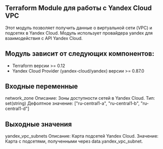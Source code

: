 ## Terraform Module для работы с Yandex Cloud VPC

Этот модуль позволяет получить данные о виртуальной сети (VPC) и подсетях в Yandex Cloud. Модуль использует провайдера yandex для взаимодействия с API Yandex Cloud.

## Модуль зависит от следующих компонентов:

* Terraform версии >= 0.12
* Yandex Cloud Provider (yandex-cloud/yandex) версии >= 0.87.0


## Входные переменные
network_zone
Описание: Зоны доступности сетей в Yandex Cloud.
Тип: set(string)
Дефолтное значение: ["ru-central1-a", "ru-central1-b", "ru-central1-d"]

## Выходные значения
yandex_vpc_subnets
Описание: Карта подсетей Yandex Cloud.
Значение: Карта с подсетями, полученными через data.yandex_vpc_subnet.